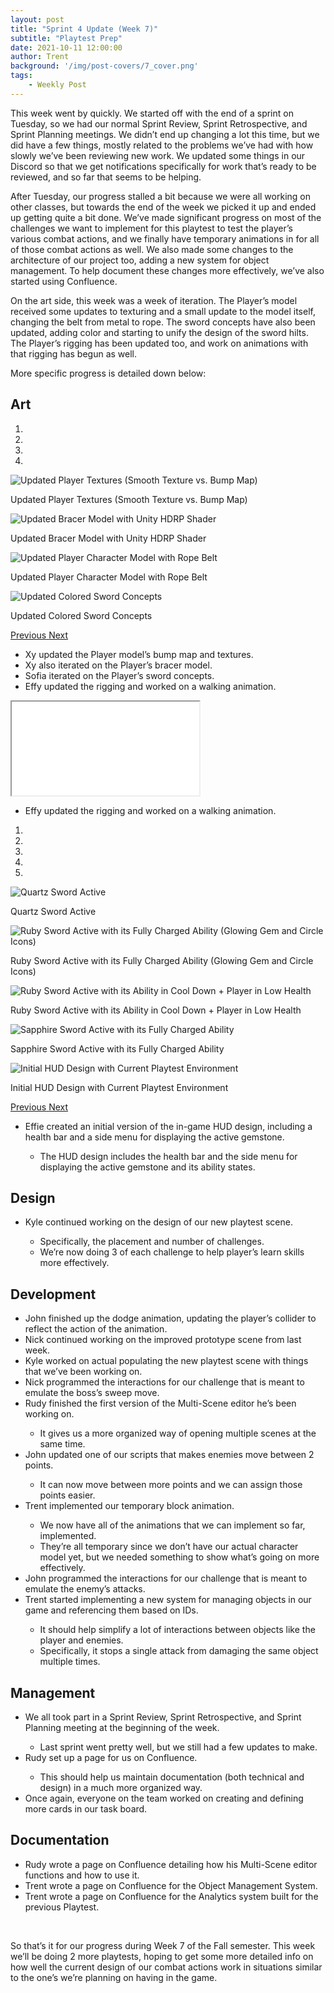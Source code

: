 ```yaml
---
layout: post
title: "Sprint 4 Update (Week 7)"
subtitle: "Playtest Prep"
date: 2021-10-11 12:00:00
author: Trent
background: '/img/post-covers/7_cover.png'
tags: 
    - Weekly Post
---
```


This week went by quickly. We started off with the end of a sprint on Tuesday, so we had our normal Sprint Review, Sprint Retrospective, and Sprint Planning meetings. We didn’t end up changing a lot this time, but we did have a few things, mostly related to the problems we’ve had with how slowly we’ve been reviewing new work. We updated some things in our Discord so that we get notifications specifically for work that’s ready to be reviewed, and so far that seems to be helping.

After Tuesday, our progress stalled a bit because we were all working on other classes, but towards the end of the week we picked it up and ended up getting quite a bit done. We’ve made significant progress on most of the challenges we want to implement for this playtest to test the player’s various combat actions, and we finally have temporary animations in for all of those combat actions as well. We also made some changes to the architecture of our project too, adding a new system for object management. To help document these changes more effectively, we’ve also started using
<span class="text-info" data-toggle="tooltip"
            title="A web-based corporate wiki (collaboration software) developed by Australian software company Atlassian.">Confluence</span>.

On the art side, this week was a week of iteration. The Player’s model received some updates to texturing and a small update to the model itself, changing the belt from metal to rope. The sword concepts have also been updated, adding color and starting to unify the design of the sword hilts. The Player’s rigging has been updated too, and work on animations with that rigging has begun as well.  

More specific progress is detailed down below:

## Art

<div class="row my-5">
    <div id="carouselExampleIndicators" class="carousel slide shadow rounded" data-ride="carousel">
        <ol class="carousel-indicators">
            <li data-target="#carouselExampleIndicators" data-slide-to="0" class="active"></li>
            <li data-target="#carouselExampleIndicators" data-slide-to="1"></li>
            <li data-target="#carouselExampleIndicators" data-slide-to="2"></li>
            <li data-target="#carouselExampleIndicators" data-slide-to="3"></li>
        </ol>
        <div class="carousel-inner">
            <div class="carousel-item active">
                <img class="d-block mx-auto" src="/img/posts/week7-fall/7_UpdatedPlayerTexturesBumpSmooth.png"
                    alt="Updated Player Textures (Smooth Texture vs. Bump Map)">
                <div class="carousel-caption d-none d-md-block">
                    <p>Updated Player Textures (Smooth Texture vs. Bump Map)</p>
                </div>
            </div>
            <div class="carousel-item">
                <img class="d-block mx-auto" src="/img/posts/week7-fall/7_UpdatedBracerWithUnityShader.png"
                    alt="Updated Bracer Model with Unity HDRP Shader">
                <div class="carousel-caption d-none d-md-block">
                    <p>Updated Bracer Model with Unity HDRP Shader</p>
                </div>
            </div>
            <div class="carousel-item">
                <img class="d-block mx-auto" src="/img/posts/week7-fall/7_CharacterWithRopeBelt.png"
                    alt="Updated Player Character Model with Rope Belt">
                <div class="carousel-caption d-none d-md-block">
                    <p>Updated Player Character Model with Rope Belt</p>
                </div>
            </div>
            <div class="carousel-item">
                <img class="d-block mx-auto" src="/img/posts/week7-fall/7_UpdatedSwordConcepts.png" alt="Updated Colored Sword Concepts">
                <div class="carousel-caption d-none d-md-block">
                    <p>Updated Colored Sword Concepts</p>
                </div>
            </div>
        </div>
        <a class="carousel-control-prev" href="#carouselExampleIndicators" role="button" data-slide="prev">
            <span class="carousel-control-prev-icon" aria-hidden="true"></span>
            <span class="sr-only">Previous</span>
        </a>
        <a class="carousel-control-next" href="#carouselExampleIndicators" role="button" data-slide="next">
            <span class="carousel-control-next-icon" aria-hidden="true"></span>
            <span class="sr-only">Next</span>
        </a>
    </div>
</div>

<ul class="section-body mt-4">
    <li>Xy updated the Player model’s bump map and textures.</li>
    <li>Xy also iterated on the Player’s bracer model.</li>
    <li>Sofia iterated on the Player’s sword concepts.</li>
    <li>Effy updated the rigging and worked on a walking animation.</li>
</ul>

<!-- 16:9 aspect ratio -->
<div class="embed-responsive embed-responsive-16by9">
  <iframe class="embed-responsive-item" src="/media/walkingnew.mp4" allowfullscreen></iframe>
</div>

<ul class="section-body mt-4">
    <li>Effy updated the rigging and worked on a walking animation.</li>
</ul>

<div class="row my-5">
    <div id="carouselExampleIndicators1" class="carousel slide shadow rounded" data-ride="carousel">
        <ol class="carousel-indicators">
            <li data-target="#carouselExampleIndicators1" data-slide-to="0" class="active"></li>
            <li data-target="#carouselExampleIndicators1" data-slide-to="1"></li>
            <li data-target="#carouselExampleIndicators1" data-slide-to="2"></li>
            <li data-target="#carouselExampleIndicators1" data-slide-to="3"></li>
            <li data-target="#carouselExampleIndicators1" data-slide-to="4"></li>
        </ol>
        <div class="carousel-inner">
            <div class="carousel-item active">
                <img class="d-block mx-auto" src="/img/posts/week7-fall/7_QuartzActive.png"
                    alt="Quartz Sword Active">
                <div class="carousel-caption d-none d-md-block">
                    <p>Quartz Sword Active</p>
                </div>
            </div>
            <div class="carousel-item">
                <img class="d-block mx-auto" src="/img/posts/week7-fall/7_RubyActiveWithChargedAbility.png"
                    alt="Ruby Sword Active with its Fully Charged Ability (Glowing Gem and Circle Icons)">
                <div class="carousel-caption d-none d-md-block">
                    <p>Ruby Sword Active with its Fully Charged Ability (Glowing Gem and Circle Icons)</p>
                </div>
            </div>
            <div class="carousel-item">
                <img class="d-block mx-auto" src="/img/posts/week7-fall/7_RubyActiveWithCoolDown.png"
                    alt="Ruby Sword Active with its Ability in Cool Down + Player in Low Health">
                <div class="carousel-caption d-none d-md-block">
                    <p>Ruby Sword Active with its Ability in Cool Down + Player in Low Health</p>
                </div>
            </div>
            <div class="carousel-item">
                <img class="d-block mx-auto" src="/img/posts/week7-fall/7_SapphireActive.png" alt="Sapphire Sword Active with its Fully Charged Ability">
                <div class="carousel-caption d-none d-md-block">
                    <p>Sapphire Sword Active with its Fully Charged Ability</p>
                </div>
            </div>
            <div class="carousel-item">
                <img class="d-block mx-auto" src="/img/posts/week7-fall/7_HUDWithEnvironment.png" alt="Initial HUD Design with Current Playtest Environment">
                <div class="carousel-caption d-none d-md-block">
                    <p>Initial HUD Design with Current Playtest Environment</p>
                </div>
            </div>
        </div>
        <a class="carousel-control-prev" href="#carouselExampleIndicators1" role="button" data-slide="prev">
            <span class="carousel-control-prev-icon" aria-hidden="true"></span>
            <span class="sr-only">Previous</span>
        </a>
        <a class="carousel-control-next" href="#carouselExampleIndicators1" role="button" data-slide="next">
            <span class="carousel-control-next-icon" aria-hidden="true"></span>
            <span class="sr-only">Next</span>
        </a>
    </div>
</div>

<ul class="section-body mt-4">
    <li>Effie created an initial version of the in-game HUD design, including a health bar and a side menu for displaying the active gemstone.</li>
    <ul class="mt-2">
        <li>The HUD design includes the health bar and the side menu for displaying the active gemstone and its ability states.</li>
    </ul>
</ul>

## Design

<ul class="section-body mt-4">
    <li>Kyle continued working on the design of our new playtest scene.</li>
    <ul class="mt-2">
        <li>Specifically, the placement and number of challenges.</li>
        <li>We’re now doing 3 of each challenge to help player’s learn skills more effectively.</li>
    </ul>
</ul>

## Development

<ul class="section-body mt-4">
    <li>John finished up the dodge animation, updating the player’s collider to reflect the action of the animation.</li>
    <li>Nick continued working on the improved prototype scene from last week.</li>
    <li>Kyle worked on actual populating the new playtest scene with things that we’ve been working on.</li>
    <li>Nick programmed the interactions for our challenge that is meant to emulate the boss’s sweep move.</li>
    <li>Rudy finished the first version of the Multi-Scene editor he’s been working on.</li>
    <ul class="mt-2">
        <li>It gives us a more organized way of opening multiple scenes at the same time.</li>
    </ul>
    <li>John updated one of our scripts that makes enemies move between 2 points.</li>
    <ul class="mt-2">
        <li>It can now move between more points and we can assign those points easier.</li>
    </ul>
    <li>Trent implemented our temporary block animation.</li>
    <ul class="mt-2">
        <li>We now have all of the animations that we can implement so far, implemented.</li>
        <li>They’re all temporary since we don’t have our actual character model yet, but we needed something to show what’s going on more effectively.</li>
    </ul>
    <li>John programmed the interactions for our challenge that is meant to emulate the enemy’s attacks.</li>
    <li>Trent started implementing a new system for managing objects in our game and referencing them based on IDs.</li>
    <ul class="mt-2">
        <li>It should help simplify a lot of interactions between objects like the player and enemies.</li>
        <li>Specifically, it stops a single attack from damaging the same object multiple times.</li>
    </ul>
</ul>

## Management

<ul class="section-body mt-4">
    <li>We all took part in a Sprint Review, Sprint Retrospective, and Sprint Planning meeting at the beginning of the week.</li>
    <ul class="mt-2">
        <li>Last sprint went pretty well, but we still had a few updates to make.</li>
    </ul>
    <li>Rudy set up a page for us on Confluence.</li>
    <ul class="mt-2">
        <li>This should help us maintain documentation (both technical and design) in a much more organized way.</li>
    </ul>
    <li>Once again, everyone on the team worked on creating and defining more cards in our task board.</li>
</ul>

## Documentation

<ul class="section-body mt-4">
    <li>Rudy wrote a page on Confluence detailing how his Multi-Scene editor functions and how to use it.</li>
    <li>Trent wrote a page on Confluence for the Object Management System.</li>
    <li>Trent wrote a page on Confluence for the Analytics system built for the previous Playtest.</li>
</ul>

<br>

So that’s it for our progress during Week 7 of the Fall semester. This week we’ll be doing 2 more playtests, hoping to get some more detailed info on how well the current design of our combat actions work in situations similar to the one’s we’re planning on having in the game.

<br>